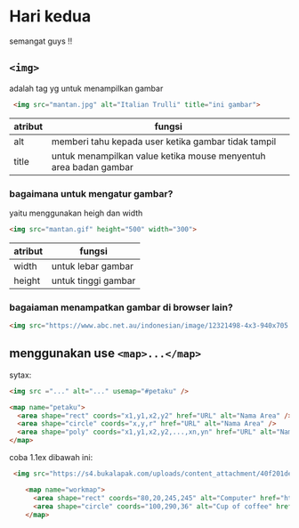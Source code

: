 # Hari kedua
semangat guys !!

## `<img>`
adalah tag yg untuk menampilkan gambar
```html
 <img src="mantan.jpg" alt="Italian Trulli" title="ini gambar">
```

|atribut|fungsi|
|---|---|
|alt|memberi tahu kepada user ketika gambar tidak tampil|
|title|untuk menampilkan value ketika mouse menyentuh area badan gambar|


### bagaimana untuk mengatur gambar?
yaitu menggunakan heigh dan width
```html
<img src="mantan.gif" height="500" width="300">
```

|atribut|fungsi|
|---|---|
|width|untuk lebar gambar|
|height|untuk tinggi gambar|

### bagaiaman menampatkan gambar di browser lain?
```html
<img src="https://www.abc.net.au/indonesian/image/12321498-4x3-940x705.jpg" height="500" width="300">
```

## menggunakan use `<map>...</map>`
sytax:
```html
<img src ="..." alt="..." usemap="#petaku" />

<map name="petaku">
  <area shape="rect" coords="x1,y1,x2,y2" href="URL" alt="Nama Area" />
  <area shape="circle" coords="x,y,r" href="URL" alt="Nama Area" />
  <area shape="poly" coords="x1,y1,x2,y2,...,xn,yn" href="URL" alt="Nama Area" />
</map>
```
coba 1.1ex dibawah ini:
```html
 <img src="https://s4.bukalapak.com/uploads/content_attachment/40f201de95e30512e4a61ea5/w-744/Alat_Elektronik_Pintar_Samsung_-_2.jpg" alt="Workplace" usemap="#workmap" width="400" height="379">

    <map name="workmap">
      <area shape="rect" coords="80,20,245,245" alt="Computer" href="https://id.wikipedia.org/wiki/Lukisan">
      <area shape="circle" coords="100,290,36" alt="Cup of coffee" href="https://www.tokopedia.com/find/guci-antik">
    </map>
```

